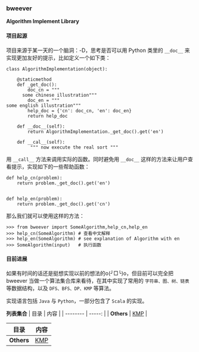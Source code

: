 ### bweever
**Algorithm Implement Library**


#### 项目起源

项目来源于某一天的一个脑洞：-D，思考是否可以用 Python 类里的 `__doc__` 来实现更加友好的提示，比如定义一个如下类：

```
class AlgorithmImplementation(object):

    @staticmethod
    def _get_doc():
        doc_cn = """
      some chinese illustration"""
        doc_en = """
some english illustration"""
        help_doc = {'cn': doc_cn, 'en': doc_en}
        return help_doc

    def __doc__(self):
        return AlgorithmImplementation._get_doc().get('en')

    def __cal__(self):
         """ now execute the real sort """ 

```

用 `__call__` 方法来调用实际的函数。同时避免用 `__doc__` 这样的方法来让用户查看提示，实现如下的一些帮助函数：

```
def help_cn(problem):
    return problem._get_doc().get('en')


def help_en(problem):
    return problem._get_doc().get('cn')
```

那么我们就可以使用这样的方法：

```
>>> from bweever import SomeAlgorithm,help_cn,help_en
>>> help_cn(SomeAlgorithm) # 查看中文解释
>>> help_en(SomeAlgorithm) # see explanation of Algorithm with en
>>> SomeAlgorithm(input)   # 执行函数

```

#### 目前进展

如果有时间的话还是挺想实现以前的想法的o(╯□╰)o，但目前可以完全把 bweever 当做一个算法集合库来看待，在其中实现了常用的 `字符串、图、树、链表` 等数据结构，以及 `DFS、BFS、DP、KMP` 等算法。

实现语言包括 `Java` 与 `Python`，一部分包含了 `Scala` 的实现。


**列表集合**
|     目录   |  内容   | 
| --------   | -----:  | 
| **Others**     | [KMP](/KMP) |  

| 目录  | 内容 |
| ------------- | ------------- |
|  **Others**  | [KMP](/KMP)  |








